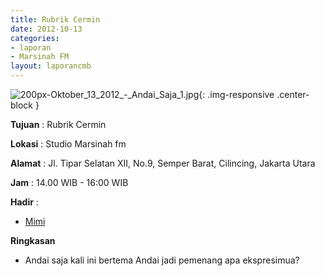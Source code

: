 ```yaml
---
title: Rubrik Cermin
date: 2012-10-13
categories:
- laporan
- Marsinah FM
layout: laporancmb
---
```



![200px-Oktober_13_2012_-_Andai_Saja_1.jpg](/uploads/200px-Oktober_13_2012_-_Andai_Saja_1.jpg){: .img-responsive .center-block }


**Tujuan** : Rubrik Cermin 

**Lokasi** : Studio Marsinah fm 

**Alamat** : Jl. Tipar Selatan XII, No.9, Semper Barat, Cilincing, Jakarta Utara 

**Jam** : 14.00 WIB - 16:00 WIB 

**Hadir** :
* [Mimi](http://wiki.ciptamedia.org/wiki/Mimi)

**Ringkasan**  
* Andai saja kali ini bertema Andai jadi pemenang apa ekspresimua?
